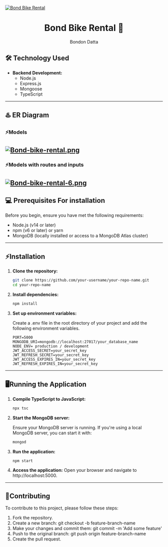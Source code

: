 [![Bond Bike Rental](https://i.postimg.cc/BZBWnv0D/Untitled-design.png)](https://postimg.cc/jC238tCd)
<h1 align="center">
  Bond Bike Rental 🚀
</h1>
<p align="center">
  Bondon Datta
</p>

## 🛠️ Technology Used

- **Backend Development:**
  - Node.js
  - Express.js
  - Mongoose
  - TypeScript

---

## ♨️ ER Diagram
  ### ⚡Models
  [![Bond-bike-rental.png](https://i.postimg.cc/L6JZKDh0/Bond-bike-rental.png)](https://postimg.cc/BXGv2xTx)
  ---
  ### ⚡Models with routes and inputs
  [![Bond-bike-rental-6.png](https://i.postimg.cc/j5RJprJz/Bond-bike-rental-6.png)](https://postimg.cc/zLPBh67B)
  ---

## 💻 Prerequisites For installation

Before you begin, ensure you have met the following requirements:

- Node.js (v14 or later)
- npm (v6 or later) or yarn
- MongoDB (locally installed or access to a MongoDB Atlas cluster)
---
## ⚡Installation

1. **Clone the repository:**

   ```bash
   git clone https://github.com/your-username/your-repo-name.git
   cd your-repo-name
2. **Install dependencies:**
   ```bash
   npm install
3. **Set up environment variables:**
   
    Create a .env file in the root directory of your project and add the following environment variables.
      ```plaintext
    PORT=5000
    MONGODB_URI=mongodb://localhost:27017/your_database_name
    NODE_ENV= production / development
    JWT_ACCESS_SECRET=your_secret_key
    JWT_REFRESH_SECRET=your_secret_key
    JWT_ACCESS_EXPIRES_IN=your_secret_key
    JWT_REFRESH_EXPIRES_IN=your_secret_key
---
## 🖥️Running the Application
  1. **Compile TypeScript to JavaScript:**
      ```bash
      npx tsc
  2. **Start the MongoDB server:**

     Ensure your MongoDB server is running. If you're using a local MongoDB server, you can start it with:
      ```bash
      mongod
  3. **Run the application:**
      ```bash
      npm start
  4. **Access the application:**
      Open your browser and navigate to http://localhost:5000.

---
## 🤝Contributing
To contribute to this project, please follow these steps:

1. Fork the repository.
2. Create a new branch: git checkout -b feature-branch-name
3. Make your changes and commit them: git commit -m 'Add some feature'
4. Push to the original branch: git push origin feature-branch-name
5. Create the pull request.


     
       
